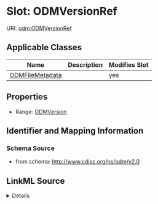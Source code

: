 # Slot: ODMVersionRef

URI: [odm:ODMVersionRef](http://www.cdisc.org/ns/odm/v2.0/ODMVersionRef)



<!-- no inheritance hierarchy -->




## Applicable Classes

| Name | Description | Modifies Slot |
| --- | --- | --- |
[ODMFileMetadata](ODMFileMetadata.md) |  |  yes  |







## Properties

* Range: [ODMVersion](ODMVersion.md)





## Identifier and Mapping Information







### Schema Source


* from schema: http://www.cdisc.org/ns/odm/v2.0




## LinkML Source

<details>
```yaml
name: ODMVersionRef
from_schema: http://www.cdisc.org/ns/odm/v2.0
rank: 1000
alias: ODMVersionRef
domain_of:
- ODMFileMetadata
range: ODMVersion

```
</details>